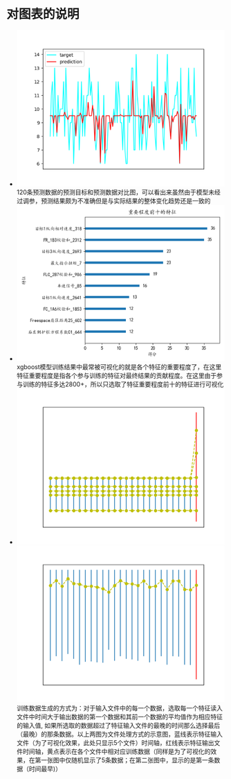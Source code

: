# 对图表的说明
- ![目标与预测对比图](./目标与预测对比图.png)
120条预测数据的预测目标和预测数据对比图，可以看出来虽然由于模型未经过调参，预测结果颇为不准确但是与实际结果的整体变化趋势还是一致的
- ![特征重要程度前十](./特征重要程度.png)
xgboost模型训练结果中最常被可视化的就是各个特征的重要程度了，在这里特征重要程度是指各个参与训练的特征对最终结果的贡献程度。在这里由于参与训练的特征多达2800+，所以只选取了特征重要程度前十的特征进行可视化
- ![数据处理说明](./数据处理说明.png)![数据处理说明细节](./数据处理说明_细节.png)
训练数据生成的方式为：对于输入文件中的每一个数据，选取每一个特征读入文件中时间大于输出数据的第一个数据和其前一个数据的平均值作为相应特征的输入值, 如果所选取的数据超过了特征输入文件的最晚的时间那么选择最后（最晚）的那条数据。以上两图为文件处理方式的示意图，蓝线表示特征输入文件（为了可视化效果，此处只显示5个文件）时间轴，红线表示特征输出文件时间轴，黄点表示在各个文件中相对应训练数据（同样是为了可视化的效果，在第一张图中仅随机显示了5条数据；在第二张图中，显示的是第一条数据（时间最早)）

